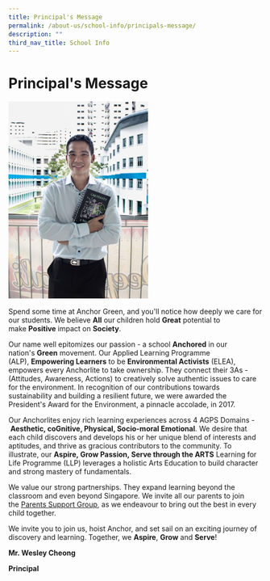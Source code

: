 ```yaml
---
title: Principal's Message
permalink: /about-us/school-info/principals-message/
description: ""
third_nav_title: School Info
---
```

Principal's Message
===================

<img src="/images/School%20Info/Wesley%20Cheong.jpg"  
style="width:55%">

Spend some time at Anchor Green, and you'll notice how deeply we care for our students. We believe **All** our children hold **Great** potential to make **Positive** impact on **Society**.

Our name well epitomizes our passion - a school **Anchored** in our nation's **Green** movement. Our Applied Learning Programme (ALP), **Empowering Learners** to be **Environmental Activists** (ELEA), empowers every Anchorlite to take ownership. They connect their 3As - (Attitudes, Awareness, Actions) to creatively solve authentic issues to care for the environment. In recognition of our contributions towards sustainability and building a resilient future, we were awarded the President's Award for the Environment, a pinnacle accolade, in 2017.

Our Anchorlites enjoy rich learning experiences across 4 AGPS Domains - **Aesthetic, coGnitive, Physical, Socio-moral Emotional**. We desire that each child discovers and develops his or her unique blend of interests and aptitudes, and thrive as gracious contributors to the community. To illustrate, our **Aspire, Grow Passion, Serve through the ARTS** Learning for Life Programme (LLP) leverages a holistic Arts Education to build character and strong mastery of fundamentals. 

We value our strong partnerships. They expand learning beyond the classroom and even beyond Singapore. We invite all our parents to join the [Parents Support Group](/partners/parent-support-group-psg), as we endeavour to bring out the best in every child together.

We invite you to join us, hoist Anchor, and set sail on an exciting journey of discovery and learning. Together, we **Aspire**, **Grow** and **Serve**!

  

**Mr. Wesley Cheong** 

**Principal**